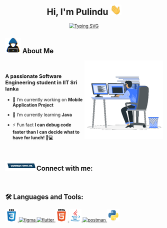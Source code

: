 <h1 align="center">Hi, I'm Pulindu <img src = "https://github.com/PulinduYK/PulinduYK/blob/main/Images/giphy.gif" width = "35"></h1>
<p align="center">
  <a href="https://git.io/typing-svg"><img src="https://readme-typing-svg.herokuapp.com?font=Fira+Code&weight=450&pause=1000&color=8F00FF&width=435&lines=Exploring+tech%2C+creating+my+future.;Coding+dreams%2C+one+line+at+a+time." alt="Typing SVG" /></a>
</p>

## <picture><img src = "https://github.com/PulinduYK/PulinduYK/blob/main/Images/about_me.gif" width = 50px></picture> About Me

<picture> <img align="right" src="https://github.com/PulinduYK/PulinduYK/blob/main/Images/Right_Side.gif?raw=true" width = 250px></picture>

<br>

<h3 align="left">A passionate Software Engineering student in IIT Sri lanka</h3>

- 🔭 I’m currently working on **Mobile Application Project**

- 🌱 I’m currently learning **Java**

- ⚡ Fun fact **I can debug code faster than I can decide what to have for lunch! 🍕💻**

<br>

## <picture><img src = "https://github.com/PulinduYK/PulinduYK/blob/main/Images/Connect-with-me.gif" width = 100px></picture>Connect with me:
<p align="left">

</p>

<br>

## 🛠️ Languages and Tools:
<p align="left"> <a href="https://www.w3schools.com/css/" target="_blank" rel="noreferrer"> <img src="https://raw.githubusercontent.com/devicons/devicon/master/icons/css3/css3-original-wordmark.svg" alt="css3" width="40" height="40"/> </a> <a href="https://www.figma.com/" target="_blank" rel="noreferrer"> <img src="https://www.vectorlogo.zone/logos/figma/figma-icon.svg" alt="figma" width="40" height="40"/> </a> <a href="https://flutter.dev" target="_blank" rel="noreferrer"> <img src="https://www.vectorlogo.zone/logos/flutterio/flutterio-icon.svg" alt="flutter" width="40" height="40"/> </a> <a href="https://www.w3.org/html/" target="_blank" rel="noreferrer"> <img src="https://raw.githubusercontent.com/devicons/devicon/master/icons/html5/html5-original-wordmark.svg" alt="html5" width="40" height="40"/> </a> <a href="https://www.java.com" target="_blank" rel="noreferrer"> <img src="https://raw.githubusercontent.com/devicons/devicon/master/icons/java/java-original.svg" alt="java" width="40" height="40"/> </a> <a href="https://postman.com" target="_blank" rel="noreferrer"> <img src="https://www.vectorlogo.zone/logos/getpostman/getpostman-icon.svg" alt="postman" width="40" height="40"/> </a> <a href="https://www.python.org" target="_blank" rel="noreferrer"> <img src="https://raw.githubusercontent.com/devicons/devicon/master/icons/python/python-original.svg" alt="python" width="40" height="40"/> </a> </p>

